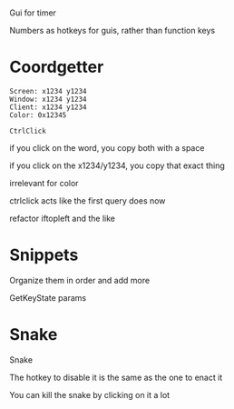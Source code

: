 ﻿# 

Gui for timer

Numbers as hotkeys for guis, rather than function keys

# Coordgetter

```
Screen: x1234 y1234
Window: x1234 y1234
Client: x1234 y1234
Color: 0x12345

CtrlClick
```

if you click on the word, you copy both with a space

if you click on the x1234/y1234, you copy that exact thing

irrelevant for color

ctrlclick acts like the first query does now

refactor iftopleft and the like

# Snippets 

Organize them in order and add more 

GetKeyState params

# Snake
Snake

The hotkey to disable it is the same as the one to enact it

You can kill the snake by clicking on it a lot


